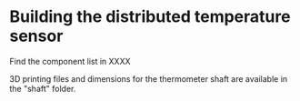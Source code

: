 # Building the distributed temperature sensor

Find the component list in XXXX

3D printing files and dimensions for the thermometer shaft are available in the "shaft" folder.




